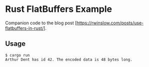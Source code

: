 # Rust FlatBuffers Example

Companion code to the blog post [https://rwinslow.com/posts/use-flatbuffers-in-rust/].

## Usage

```
$ cargo run
Arthur Dent has id 42. The encoded data is 48 bytes long.
```
